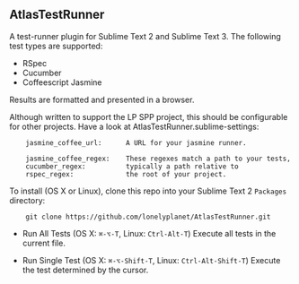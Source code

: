 ## AtlasTestRunner

A test-runner plugin for Sublime Text 2 and Sublime Text 3.
The following test types are supported:

* RSpec
* Cucumber
* Coffeescript Jasmine

Results are formatted and presented in a browser.

Although written to support the LP SPP project, this should be configurable for other projects. Have a look at AtlasTestRunner.sublime-settings:
```
    jasmine_coffee_url:      A URL for your jasmine runner.

    jasmine_coffee_regex:    These regexes match a path to your tests,
    cucumber_regex:          typically a path relative to 
    rspec_regex:             the root of your project.
```

To install (OS X or Linux), clone this repo into your Sublime Text 2 `Packages` directory:
```
    git clone https://github.com/lonelyplanet/AtlasTestRunner.git
```

* Run All Tests (OS X: `⌘-⌥-T`, Linux: `Ctrl-Alt-T`)
  Execute all tests in the current file.

* Run Single Test (OS X: `⌘-⌥-Shift-T`, Linux: `Ctrl-Alt-Shift-T`)
  Execute the test determined by the cursor.
